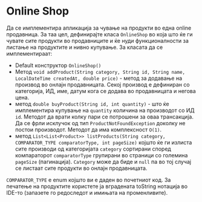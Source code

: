 # Online Shop

<p>Да се имплементира апликација за чување на продукти во една online продавница. За таа цел, дефинирајте класа <code>OnlineShop</code> во која што ќе ги чувате сите продукти во продавниците и ќе нуди функционалности за листање на продуктите и нивно купување. За класата да се имплементираат:</p>

<ul>
<li>Default конструктор <code>OnlineShop()</code></li>
<li>Метод <code>void addProduct(String category, String id, String name, LocalDateTime createdAt, double price)</code> - метод за додавање на производ во онлајн продавницата. Секој производ е дефиниран со категорија, ИД, име, датум кога се додава во продавницата и негова цена.</li>
<li>метод <code>double buyProduct(String id, int quantity)</code> - што ќе имплементира купување на <code>quantity</code> количина на производот со ИД <code>id</code>. Методот да врати колку пари се потрошени за оваа трансакција. Да се фрли исклучок од тип <code>ProductNotFoundException</code> доколку не постои производот. Методот да има комплексност <code>О(1)</code>.</li>
<li>метод <code>List&lt;List&lt;Product&gt;&gt; listProducts(String category, COMPARATOR_TYPE comparatorType, int pageSize)</code> којшто ќе ги излиста сите производи од категоријата <code>category</code> сортирани според компараторот <code>comparatorType</code> групирани во страници со големина <code>pageSize</code> (пагинација). <code>Category</code> може да биде и <code>null</code> па во тој случај се листаат сите продукти во онлајн продавницата.</li>
</ul>

<p><code>COMPARATOR_TYPE</code> е еnum којшто ви е даден во почетниот код. За печатење на продуктите користете ја вградената toString нотација во IDE-то (запазете го редоследот и имињата на променливите).</p>